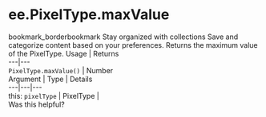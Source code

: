  
#  ee.PixelType.maxValue
bookmark_borderbookmark Stay organized with collections  Save and categorize content based on your preferences.
Returns the maximum value of the PixelType.
Usage | Returns  
---|---  
`PixelType.maxValue()` | Number  
Argument | Type | Details  
---|---|---  
this: `pixelType` | PixelType |   
Was this helpful?
